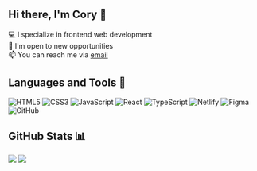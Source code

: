 ## Hi there, I'm Cory 👋
💻 I specialize in frontend web development<br>
💼 I'm open to new opportunities<br>
📫 You can reach me via <a href="mailto:corydaddona1@hotmail.com">email</a><br>

## Languages and Tools 🔧
![HTML5](https://img.shields.io/badge/html5-%23E34F26.svg?style=for-the-badge&logo=html5&logoColor=white) ![CSS3](https://img.shields.io/badge/css3-%231572B6.svg?style=for-the-badge&logo=css3&logoColor=white) ![JavaScript](https://img.shields.io/badge/javascript-%23323330.svg?style=for-the-badge&logo=javascript&logoColor=%23F7DF1E) ![React](https://img.shields.io/badge/react-%2320232a.svg?style=for-the-badge&logo=react&logoColor=%2361DAFB) ![TypeScript](https://img.shields.io/badge/typescript-%23007ACC.svg?style=for-the-badge&logo=typescript&logoColor=white) ![Netlify](https://img.shields.io/badge/netlify-%23000000.svg?style=for-the-badge&logo=netlify&logoColor=#00C7B7) ![Figma](https://img.shields.io/badge/figma-%23F24E1E.svg?style=for-the-badge&logo=figma&logoColor=white) ![GitHub](https://img.shields.io/badge/github-%23121011.svg?style=for-the-badge&logo=github&logoColor=white)

## GitHub Stats 📊
![](https://github-readme-stats.vercel.app/api?username=cory117&theme=dark&hide_border=false&include_all_commits=false&count_private=false)
![](https://github-readme-streak-stats.herokuapp.com/?user=cory117&theme=dark&hide_border=false)
